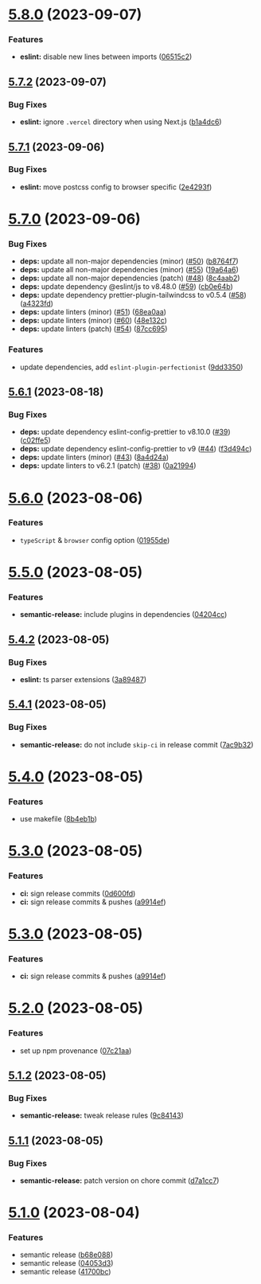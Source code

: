 # [5.8.0](https://github.com/samialdury/config/compare/v5.7.2...v5.8.0) (2023-09-07)


### Features

* **eslint:** disable new lines between imports ([06515c2](https://github.com/samialdury/config/commit/06515c2b25d02b573ea986551c8c9c40c0110a98))

## [5.7.2](https://github.com/samialdury/config/compare/v5.7.1...v5.7.2) (2023-09-07)


### Bug Fixes

* **eslint:** ignore `.vercel` directory when using Next.js ([b1a4dc6](https://github.com/samialdury/config/commit/b1a4dc6b6458af51057f153f964dd5adeeded858))

## [5.7.1](https://github.com/samialdury/config/compare/v5.7.0...v5.7.1) (2023-09-06)


### Bug Fixes

* **eslint:** move postcss config to browser specific ([2e4293f](https://github.com/samialdury/config/commit/2e4293f3552d16034e5cdf1ef0c3d5e8d9099574))

# [5.7.0](https://github.com/samialdury/config/compare/v5.6.1...v5.7.0) (2023-09-06)


### Bug Fixes

* **deps:** update all non-major dependencies (minor) ([#50](https://github.com/samialdury/config/issues/50)) ([b8764f7](https://github.com/samialdury/config/commit/b8764f731a9d1e70950079ef7bba1fe4aaed0920))
* **deps:** update all non-major dependencies (minor) ([#55](https://github.com/samialdury/config/issues/55)) ([19a64a6](https://github.com/samialdury/config/commit/19a64a62aee08242d452f170ec2dab8b36bd2778))
* **deps:** update all non-major dependencies (patch) ([#48](https://github.com/samialdury/config/issues/48)) ([8c4aab2](https://github.com/samialdury/config/commit/8c4aab2cc3c9774d1a13e05a47741522c7953e88))
* **deps:** update dependency @eslint/js to v8.48.0 ([#59](https://github.com/samialdury/config/issues/59)) ([cb0e64b](https://github.com/samialdury/config/commit/cb0e64b0408c3b01ac050e0e5155644be7aab950))
* **deps:** update dependency prettier-plugin-tailwindcss to v0.5.4 ([#58](https://github.com/samialdury/config/issues/58)) ([a4323fd](https://github.com/samialdury/config/commit/a4323fdc7b05c12d696d8a9da8a2740c42560b03))
* **deps:** update linters (minor) ([#51](https://github.com/samialdury/config/issues/51)) ([68ea0aa](https://github.com/samialdury/config/commit/68ea0aa9c5e3a375fcd71dcebc5eebed95a3aa20))
* **deps:** update linters (minor) ([#60](https://github.com/samialdury/config/issues/60)) ([48e132c](https://github.com/samialdury/config/commit/48e132c48bd007b774258fdeab4bb8672aa62bf8))
* **deps:** update linters (patch) ([#54](https://github.com/samialdury/config/issues/54)) ([87cc695](https://github.com/samialdury/config/commit/87cc69544b5fc2dc0e2f4fe4c582ce3eb2d4f926))


### Features

* update dependencies, add `eslint-plugin-perfectionist` ([9dd3350](https://github.com/samialdury/config/commit/9dd3350e6f1b00642b09280cd591d7278dd5a5d4))

## [5.6.1](https://github.com/samialdury/config/compare/v5.6.0...v5.6.1) (2023-08-18)


### Bug Fixes

* **deps:** update dependency eslint-config-prettier to v8.10.0 ([#39](https://github.com/samialdury/config/issues/39)) ([c02ffe5](https://github.com/samialdury/config/commit/c02ffe5342c0315c694c502c9b078508f24478b4))
* **deps:** update dependency eslint-config-prettier to v9 ([#44](https://github.com/samialdury/config/issues/44)) ([f3d494c](https://github.com/samialdury/config/commit/f3d494c36743fd382ac191e039591db038b78003))
* **deps:** update linters (minor) ([#43](https://github.com/samialdury/config/issues/43)) ([8a4d24a](https://github.com/samialdury/config/commit/8a4d24a42219a2e415101a23b467c92c26b6665c))
* **deps:** update linters to v6.2.1 (patch) ([#38](https://github.com/samialdury/config/issues/38)) ([0a21994](https://github.com/samialdury/config/commit/0a2199423415170ce571627ae3b6d4e22676158f))

# [5.6.0](https://github.com/samialdury/config/compare/v5.5.0...v5.6.0) (2023-08-06)


### Features

* `typeScript` & `browser` config option ([01955de](https://github.com/samialdury/config/commit/01955de91682aa05dec8aefce71728eb27669cea))

# [5.5.0](https://github.com/samialdury/config/compare/v5.4.2...v5.5.0) (2023-08-05)


### Features

* **semantic-release:** include plugins in dependencies ([04204cc](https://github.com/samialdury/config/commit/04204ccacf3d9ee57f293095efc97c764a7ab6ce))

## [5.4.2](https://github.com/samialdury/config/compare/v5.4.1...v5.4.2) (2023-08-05)


### Bug Fixes

* **eslint:** ts parser extensions ([3a89487](https://github.com/samialdury/config/commit/3a8948723f18433d1e73bd4e33a3cf8119ac06b3))

## [5.4.1](https://github.com/samialdury/config/compare/v5.4.0...v5.4.1) (2023-08-05)


### Bug Fixes

* **semantic-release:** do not include `skip-ci` in release commit ([7ac9b32](https://github.com/samialdury/config/commit/7ac9b32054370efc01140d02d3c3b93b50598b9f))

# [5.4.0](https://github.com/samialdury/config/compare/v5.3.0...v5.4.0) (2023-08-05)


### Features

* use makefile ([8b4eb1b](https://github.com/samialdury/config/commit/8b4eb1b1878ad1de38e59e792b6259537a8eab55))

# [5.3.0](https://github.com/samialdury/config/compare/v5.2.0...v5.3.0) (2023-08-05)


### Features

* **ci:** sign release commits ([0d600fd](https://github.com/samialdury/config/commit/0d600fd553695f87786f204ca3314511be64196f))
* **ci:** sign release commits & pushes ([a9914ef](https://github.com/samialdury/config/commit/a9914efe26969d3e002c466cc1ae742a3dfec71d))

# [5.3.0](https://github.com/samialdury/config/compare/v5.2.0...v5.3.0) (2023-08-05)


### Features

* **ci:** sign release commits & pushes ([a9914ef](https://github.com/samialdury/config/commit/a9914efe26969d3e002c466cc1ae742a3dfec71d))

# [5.2.0](https://github.com/samialdury/config/compare/v5.1.2...v5.2.0) (2023-08-05)


### Features

* set up npm provenance ([07c21aa](https://github.com/samialdury/config/commit/07c21aa6a94bbd2b8f9c4eb8716c9f06b4388e67))

## [5.1.2](https://github.com/samialdury/config/compare/v5.1.1...v5.1.2) (2023-08-05)


### Bug Fixes

* **semantic-release:** tweak release rules ([9c84143](https://github.com/samialdury/config/commit/9c841434d36edee51801e878bf172d2c2636660a))

## [5.1.1](https://github.com/samialdury/config/compare/v5.1.0...v5.1.1) (2023-08-05)


### Bug Fixes

* **semantic-release:** patch version on chore commit ([d7a1cc7](https://github.com/samialdury/config/commit/d7a1cc71c1c52f4cca5ca29036b2cb46a65e332a))

# [5.1.0](https://github.com/samialdury/config/compare/v5.0.0...v5.1.0) (2023-08-04)


### Features

* semantic release ([b68e088](https://github.com/samialdury/config/commit/b68e0880be1d51965d13e78cc859423ce264ccf8))
* semantic release ([04053d3](https://github.com/samialdury/config/commit/04053d3c32bab3a348463e9c8f72e54ce1da7f91))
* semantic release ([41700bc](https://github.com/samialdury/config/commit/41700bc411c905daea7a3abeca44af3c85701b1f))
